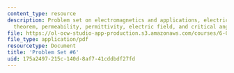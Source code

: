 ```yaml
---
content_type: resource
description: Problem set on electromagnetics and applications, electric field, Poynting's
  theorem, permeability, permittivity, electric field, and critical angle of transmission.
file: https://ol-ocw-studio-app-production.s3.amazonaws.com/courses/6-013-electromagnetics-and-applications-fall-2005/175a2497215c140d8af741cddbdf27fd_ps6.pdf
file_type: application/pdf
resourcetype: Document
title: 'Problem Set #6'
uid: 175a2497-215c-140d-8af7-41cddbdf27fd
---
```

